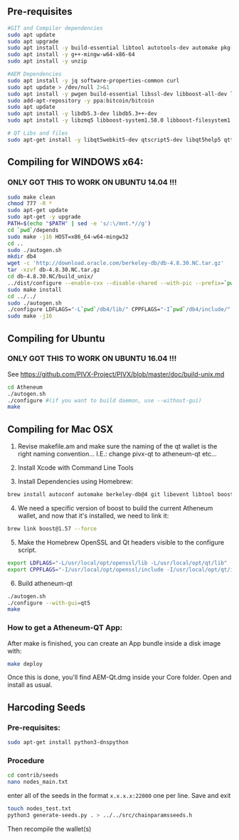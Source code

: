 ## Pre-requisites
```bash
#GIT and Compiler dependencies
sudo apt update
sudo apt upgrade
sudo apt install -y build-essential libtool autotools-dev automake pkg-config bsdmainutils curl git
sudo apt install -y g++-mingw-w64-x86-64
sudo apt install -y unzip

#AEM Dependencies
sudo apt install -y jq software-properties-common curl
sudo apt update > /dev/null 2>&1
sudo apt install -y pwgen build-essential libssl-dev libboost-all-dev libqrencode-dev libminiupnpc-dev
sudo add-apt-repository -y ppa:bitcoin/bitcoin
sudo apt update
sudo apt install -y libdb5.3-dev libdb5.3++-dev
sudo apt install -y libzmq5 libboost-system1.58.0 libboost-filesystem1.58.0 libboost-program-options1.58.0 libboost-thread1.58.0 libboost-chrono1.58.0 libminiupnpc10 libevent-pthreads-2.0-5 unzip

# QT Libs and files
sudo apt-get install -y libqt5webkit5-dev qtscript5-dev libqt5help5 qttools5-dev qtdeclarative5-private-dev qtdeclarative5-dev-tools qtbase5-private-dev libqt5xmlpatterns5-dev qtxmlpatterns5-dev-tools qttools5-dev-tools
```

## Compiling for WINDOWS x64:
### ONLY GOT THIS TO WORK ON UBUNTU 14.04 !!!
```bash
sudo make clean
chmod 777 -R *
sudo apt-get update
sudo apt-get -y upgrade
PATH=$(echo "$PATH" | sed -e 's/:\/mnt.*//g')
cd `pwd`/depends
sudo make -j16 HOST=x86_64-w64-mingw32
cd ..
sudo ./autogen.sh
mkdir db4
wget -c 'http://download.oracle.com/berkeley-db/db-4.8.30.NC.tar.gz'
tar -xzvf db-4.8.30.NC.tar.gz
cd db-4.8.30.NC/build_unix/
../dist/configure --enable-cxx --disable-shared --with-pic --prefix=`pwd`/db4
sudo make install
cd ../../
sudo ./autogen.sh
./configure LDFLAGS="-L`pwd`/db4/lib/" CPPFLAGS="-I`pwd`/db4/include/" --prefix=`pwd`/depends/x86_64-w64-mingw32
sudo make -j16
```


## Compiling for Ubuntu        
### ONLY GOT THIS TO WORK ON UBUNTU 16.04 !!!
See https://github.com/PIVX-Project/PIVX/blob/master/doc/build-unix.md
```bash
cd Atheneum
./autogen.sh
./configure #(if you want to build daemon, use --without-gui)
make
```


## Compiling for Mac OSX

1. Revise makefile.am and make sure the naming of the qt wallet is the right naming convention... I.E.: change pivx-qt to atheneum-qt etc...

2. Install Xcode with Command Line Tools

3. Install Dependencies using Homebrew:
```bash
brew install autoconf automake berkeley-db@4 git libevent libtool boost@1.57 miniupnpc openssl pkg-config protobuf qt5 zeromq librsvg
```
4. We need a specific version of boost to build the current Atheneum wallet, and now that it's installed, we need to link it:
```bash
brew link boost@1.57 --force
```
5. Make the Homebrew OpenSSL and Qt headers visible to the configure script.
```bash
export LDFLAGS="-L/usr/local/opt/openssl/lib -L/usr/local/opt/qt/lib"
export CPPFLAGS="-I/usr/local/opt/openssl/include -I/usr/local/opt/qt/include"
```
6. Build atheneum-qt
```bash
./autogen.sh
./configure --with-gui=qt5
make
```
### How to get a Atheneum-QT App:
After make is finished, you can create an App bundle inside a disk image with:
```bash
make deploy
```
Once this is done, you'll find AEM-Qt.dmg inside your Core folder. Open and install as usual.



## Harcoding Seeds
### Pre-requisites:
```bash
sudo apt-get install python3-dnspython
```

### Procedure
```bash
cd contrib/seeds
nano nodes_main.txt
```
enter all of the seeds in the format ```x.x.x.x:22000``` one per line. Save and exit
```bash
touch nodes_test.txt
python3 generate-seeds.py . > ../../src/chainparamsseeds.h
```

Then recompile the wallet(s)
